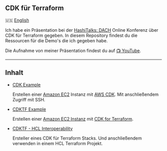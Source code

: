 ## CDK für Terraform

:us: [English](./README.md)

Ich habe ein Präsentation bei der [HashiTalks:
DACH](https://events.hashicorp.com/hashitalksdach) Online Konferenz über CDK für
Terraform gegeben. In diesem Repository findest du die Ressourcen für die Demo's
die ich gegeben habe.

Die Aufnahme von meiner Präsentation findest du auf [:tv: YouTube](https://youtu.be/pjTD72XlCYI?t=1518).

---

## Inhalt

- [CDK Example](./cdk-example/)

  Erstellen einer [Amazon EC2](https://aws.amazon.com/ec2/) Instanz mit [AWS
  CDK](https://aws.amazon.com/cdk/). Mit anschließendem Zugriff mit SSH.

- [CDKTF Example](./cdktf-example/)

  Erstellen einer [Amazon EC2 Instanz](https://aws.amazon.com/ec2/) mit [CDK for
  Terraform](https://www.terraform.io/cdktf).

- [CDKTF - HCL Interoperability](./cdktf-hcl-example/)

  Ersteller eines CDK für Terraform Stacks. Und anschließendem verwenden in
  einem HCL Terraform Projekt.
